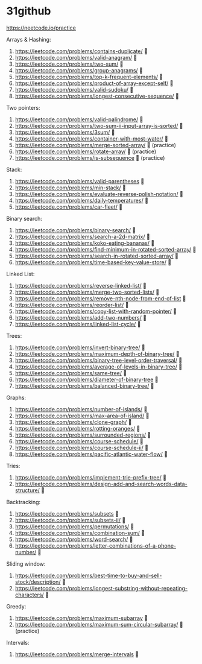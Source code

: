 # 31github

https://neetcode.io/practice

Arrays & Hashing:
1. https://leetcode.com/problems/contains-duplicate/ &#x1F4D7;
2. https://leetcode.com/problems/valid-anagram/ &#x1F4D7;
3. https://leetcode.com/problems/two-sum/ &#x1F4D7;
4. https://leetcode.com/problems/group-anagrams/ &#x1F4D9;
5. https://leetcode.com/problems/top-k-frequent-elements/ &#x1F4D9;
6. https://leetcode.com/problems/product-of-array-except-self/ &#x1F4D9;
7. https://leetcode.com/problems/valid-sudoku/ &#x1F4D9;
8. https://leetcode.com/problems/longest-consecutive-sequence/ &#x1F4D9;

Two pointers:
1. https://leetcode.com/problems/valid-palindrome/ &#x1F4D7;
2. https://leetcode.com/problems/two-sum-ii-input-array-is-sorted/ &#x1F4D9;
3. https://leetcode.com/problems/3sum/ &#x1F4D9;
4. https://leetcode.com/problems/container-with-most-water/ &#x1F4D9;
5. https://leetcode.com/problems/merge-sorted-array/ &#x1F4D7; (practice)
6. https://leetcode.com/problems/rotate-array/ &#x1F4D7;  (practice)
7. https://leetcode.com/problems/is-subsequence &#x1F4D7;  (practice)

Stack:
1. https://leetcode.com/problems/valid-parentheses &#x1F4D7;
2. https://leetcode.com/problems/min-stack/ &#x1F4D9;
3. https://leetcode.com/problems/evaluate-reverse-polish-notation/ &#x1F4D9;
4. https://leetcode.com/problems/daily-temperatures/ &#x1F4D9;
5. https://leetcode.com/problems/car-fleet/  &#x1F4D9;

Binary search:
1. https://leetcode.com/problems/binary-search/ &#x1F4D7;
2. https://leetcode.com/problems/search-a-2d-matrix/ &#x1F4D9;
3. https://leetcode.com/problems/koko-eating-bananas/ &#x1F4D9;
4. https://leetcode.com/problems/find-minimum-in-rotated-sorted-array/ &#x1F4D9;
5. https://leetcode.com/problems/search-in-rotated-sorted-array/ &#x1F4D9;
6. https://leetcode.com/problems/time-based-key-value-store/ &#x1F4D9;

Linked List:
1. https://leetcode.com/problems/reverse-linked-list/ &#x1F4D7;
2. https://leetcode.com/problems/merge-two-sorted-lists/ &#x1F4D7;
3. https://leetcode.com/problems/remove-nth-node-from-end-of-list &#x1F4D9;
4. https://leetcode.com/problems/reorder-list/ &#x1F4D9;
5. https://leetcode.com/problems/copy-list-with-random-pointer/  &#x1F4D9;
6. https://leetcode.com/problems/add-two-numbers/  &#x1F4D9;
7. https://leetcode.com/problems/linked-list-cycle/ &#x1F4D7;

Trees:
1. https://leetcode.com/problems/invert-binary-tree/ &#x1F4D7;
2. https://leetcode.com/problems/maximum-depth-of-binary-tree/ &#x1F4D7;
3. https://leetcode.com/problems/binary-tree-level-order-traversal/ &#x1F4D9;
4. https://leetcode.com/problems/average-of-levels-in-binary-tree/ &#x1F4D7;
5. https://leetcode.com/problems/same-tree/ &#x1F4D7;
6. https://leetcode.com/problems/diameter-of-binary-tree &#x1F4D7;
7. https://leetcode.com/problems/balanced-binary-tree/ &#x1F4D7;

Graphs:
1. https://leetcode.com/problems/number-of-islands/ &#x1F4D9;
2. https://leetcode.com/problems/max-area-of-island/ &#x1F4D9;
3. https://leetcode.com/problems/clone-graph/ &#x1F4D9;
4. https://leetcode.com/problems/rotting-oranges/ &#x1F4D9;
5. https://leetcode.com/problems/surrounded-regions/ &#x1F4D9;
6. https://leetcode.com/problems/course-schedule/ &#x1F4D9;
7. https://leetcode.com/problems/course-schedule-ii/ &#x1F4D9;
8. https://leetcode.com/problems/pacific-atlantic-water-flow/ &#x1F4D9;

Tries:
1. https://leetcode.com/problems/implement-trie-prefix-tree/ &#x1F4D9;
2. https://leetcode.com/problems/design-add-and-search-words-data-structure/ &#x1F4D9;

Backtracking:
1. https://leetcode.com/problems/subsets &#x1F4D9;
2. https://leetcode.com/problems/subsets-ii/ &#x1F4D9;
3. https://leetcode.com/problems/permutations/ &#x1F4D9;
4. https://leetcode.com/problems/combination-sum/ &#x1F4D9;
5. https://leetcode.com/problems/word-search/ &#x1F4D9;
6. https://leetcode.com/problems/letter-combinations-of-a-phone-number/ &#x1F4D9;

Sliding window:
1. https://leetcode.com/problems/best-time-to-buy-and-sell-stock/description/ &#x1F4D7;
2. https://leetcode.com/problems/longest-substring-without-repeating-characters/ &#x1F4D9;

Greedy:
1. https://leetcode.com/problems/maximum-subarray &#x1F4D9;
2. https://leetcode.com/problems/maximum-sum-circular-subarray/ &#x1F4D9; (practice)

Intervals:
1. https://leetcode.com/problems/merge-intervals &#x1F4D9;
